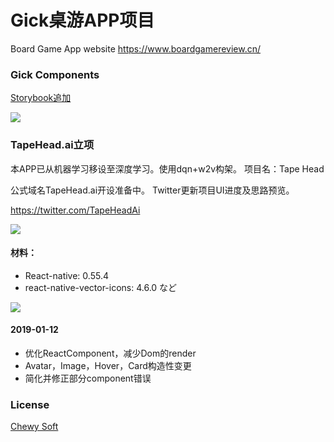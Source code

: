 # Gick桌游APP项目
Board Game App
website
https://www.boardgamereview.cn/

### Gick Components
[Storybook追加](https://chewy-soft.github.io/Gick/)

![](http://image.chewy-soft.cn/TIM%E6%88%AA%E5%9B%BE20181113072143.png)

### TapeHead.ai立项
本APP已从机器学习移设至深度学习。使用dqn+w2v构架。
项目名：Tape Head

公式域名TapeHead.ai开设准备中。
Twitter更新项目UI进度及思路预览。

https://twitter.com/TapeHeadAi

![](http://image.chewy-soft.cn/TIM%E6%88%AA%E5%9B%BE20181213085328.png)

#### 材料：
* React-native: 0.55.4
* react-native-vector-icons: 4.6.0
など

![](http://image.chewy-soft.cn/46.jpg)

#### 2019-01-12
* 优化ReactComponent，减少Dom的render
* Avatar，Image，Hover，Card构造性变更
* 简化并修正部分component错误

### License
[Chewy Soft](http://www.chewy-soft.cn/)